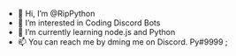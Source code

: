- 👋 Hi, I’m @RipPython
- 👀 I’m interested in Coding Discord Bots
- 🌱 I’m currently learning node.js and Python
- 📫 You can reach me by dming me on Discord. Py#9999 ;
